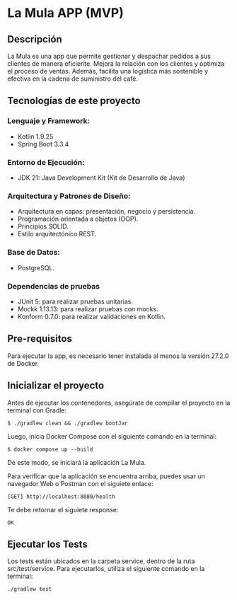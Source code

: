 # La Mula APP (MVP)


## Descripción

La Mula es una app que permite gestionar y despachar pedidos a sus clientes de manera eficiente. Mejora la relación con los clientes y optimiza el proceso de ventas. Además, facilita una logística más sostenible y efectiva en la cadena de suministro del café.


## Tecnologías de este proyecto
### Lenguaje y Framework:

- Kotlin 1.9.25
- Spring Boot 3.3.4

### Entorno de Ejecución:

- JDK 21: Java Development Kit (Kit de Desarrollo de Java)

### Arquitectura y Patrones de Diseño:

- Arquitectura en capas: presentación, negocio y persistencia.
- Programación orientada a objetos (OOP).
- Principios SOLID.
- Estilo arquitectónico REST.

### Base de Datos:

- PostgreSQL.

### Dependencias de pruebas

- JUnit 5: para realizar pruebas unitarias.
- Mockk 1.13.13: para realizar pruebas con mocks.
- Konform 0.7.0: para realizar validaciones en Kotlin.

## Pre-requisitos

Para ejecutar la app, es necesario tener instalada al menos la versión 27.2.0 de Docker.

## Inicializar el proyecto

Antes de ejecutar los contenedores, asegúrate de compilar el proyecto en la terminal con Gradle:

```
$ ./gradlew clean && ./gradlew bootJar
```

Luego, inicia Docker Compose con el siguiente comando en la terminal:


```
$ docker compose up --build
```
De este modo, se iniciará la aplicación La Mula.

Para verificar que la aplicación se encuentra arriba, puedes usar un navegador Web o Postman con el siguiete enlace:

```
[GET] http://localhost:8080/health
```
Te debe retornar el siguiete response:

```
OK
```

## Ejecutar los Tests

Los tests están ubicados en la carpeta service, dentro de la ruta src/test/service. Para ejecutarlos, utiliza el siguiente comando en la terminal:

```
./gradlew test 
```

